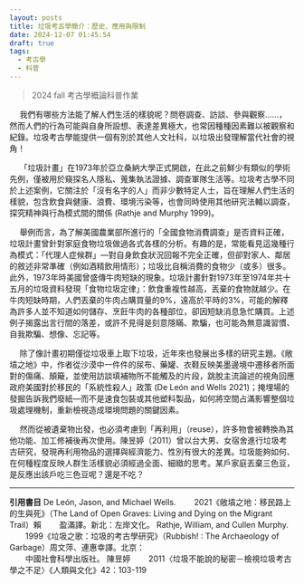```yaml
---
layout: posts
title: 垃圾考古學簡介：歷史、應用與限制
date: 2024-12-07 01:45:54
draft: true
tags:
  - 考古學
  - 科普
---
```

> 2024 fall 考古學概論科普作業

　	我們有哪些方法能了解人們生活的樣貌呢？問卷調查、訪談、參與觀察……，然而人們的行為可能與自身所設想、表達差異極大，也常因種種因素難以被觀察和紀錄。垃圾考古學能提供一個有別於其他人文社科，以垃圾出發理解當代社會的視角！

　	「垃圾計畫」在1973年於亞立桑納大學正式開啟，在此之前鮮少有類似的學術先例，僅被用於窺探名人隱私、蒐集執法證據、調查軍隊生活等。垃圾考古學不同於上述案例，它關注於「沒有名字的人」而非少數特定人士，旨在理解人們生活的樣貌，包含飲食與健康、浪費、環境污染等，也會同時使用其他研究法輔以調查，探究精神與行為模式間的關係 (Rathje and Murphy 1999)。

　	舉例而言，為了解美國農業部所進行的「全國食物消費調查」是否資料正確，垃圾計畫曾針對家庭食物垃圾做過各式各樣的分析。有趣的是，常能看見這幾種行為模式：「代理人症候群」—對自身飲食狀況回報不完全正確，但卻對家人、鄰居的敘述非常準確（例如酒精飲用情形）；垃圾比自稱消費的食物少（或多）很多。此外，1973年時美國曾盛傳牛肉短缺的現象。垃圾計畫針對1973年至1974年共十五月的垃圾資料發現「食物垃圾定律」：飲食重複性越高，丟棄的食物就越少。在牛肉短缺時期，人們丟棄的牛肉占購買量的9%，遠高於平時的3%，可能的解釋為許多人並不知道如何儲存、烹飪牛肉的各種部位，卻因短缺消息急忙購買。上述例子揭露出言行間的落差，或許不見得是刻意隱瞞、欺騙，也可能為無意識習慣、自我欺騙、想像、忘記等。

　	除了像計畫初期僅從垃圾車上取下垃圾，近年來也發展出多樣的研究主題。《敞墳之地》中，作者從沙漠中一件件的尿布、藥罐、衣鞋反映美墨邊境中遷移者所面對的傷痛、顛簸，並使用訪談填補物所不能觸及的片段，跳脫主流論述的視角回應政府美國對於移民的「系統性殺人」政策 (De León and Wells 2021)；掩埋場的發掘告訴我們廢紙—而不是速食包裝或其他塑料製品，如何將空間占滿影響整個垃圾處理機制，重新檢視造成環境問題的關鍵因素。

　	然而從被遺棄物出發，也必須考慮到「再利用」（reuse），許多物會被轉換為其他功能、加工修補後再次使用。陳昱婷（2011）曾以台大男、女宿舍進行垃圾考古研究，發現再利用物品的選擇與經濟能力、性別有很大的差異。垃圾能夠如何、在何種程度反映人群生活樣貌必須經過全面、細緻的思考。某戶家庭丟棄三色豆，是反應出該戶吃三色豆呢？還是不吃？

- - -

**引用書目**
De León, Jason, and Michael Wells.
　　2021《敞墳之地：移民路上的生與死》（The Land of Open Graves: Living and Dying on the Migrant Trail）賴
　　盈滿譯。新北：左岸文化。
Rathje, William, and Cullen Murphy.
　　1999《垃圾之歌：垃圾的考古學研究》（Rubbish! : The Archaeology of Garbage）周文萍、連惠幸譯。北京：\
　　中國社會科學出版社。
陳昱婷
　　2011〈垃圾不能說的秘密－檢視垃圾考古學之不足〉《人類與文化》42：103-119
